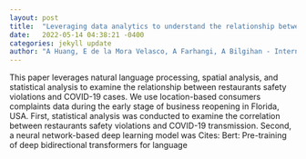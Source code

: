 ```yaml
---
layout: post
title:  "Leveraging data analytics to understand the relationship between restaurants  safety violations and COVID-19 transmission"
date:   2022-05-14 04:38:21 -0400
categories: jekyll update
author: "A Huang, E de la Mora Velasco, A Farhangi, A Bilgihan - International Journal of , 2022"
---
```

This paper leverages natural language processing, spatial analysis, and statistical analysis to examine the relationship between restaurants  safety violations and COVID-19 cases. We use location-based consumers  complaints data during the early stage of business reopening in Florida, USA. First, statistical analysis was conducted to examine the correlation between restaurants  safety violations and COVID-19 transmission. Second, a neural network-based deep learning model was Cites: Bert: Pre-training of deep bidirectional transformers for language